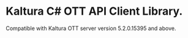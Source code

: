 # Kaltura C# OTT API Client Library.
Compatible with Kaltura OTT server version 5.2.0.15395 and above.
